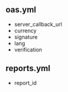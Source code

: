 ## oas.yml

- server_callback_url
- currency
- signature
- lang
- verification

## reports.yml

- report_id
